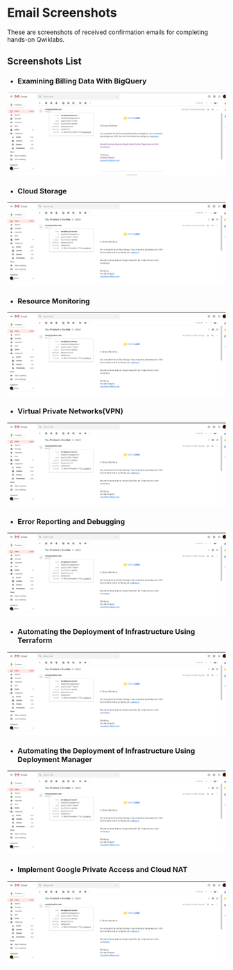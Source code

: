 # Email Screenshots

These are screenshots of received confirmation emails for completing hands-on Qwiklabs.

## Screenshots List

* ### Examining Billing Data With BigQuery

![Email screenshot for Examining Billing Data With BigQuery](./images/lab1.png "Examining Billing Data With BigQuery Lab")

* ### Cloud Storage

![Email screenshot for Cloud Storage](./images/lab2.png "Cloud Storage Lab")

* ### Resource Monitoring

![Email screenshot for Resource Monitoring](./images/lab2.png "Resource Monitoring Lab")

* ### Virtual Private Networks(VPN)

![Email screenshot for Virtual Private Networks(VPN)](./images/lab2.png "Virtual Private Networks(VPN) Lab")

* ### Error Reporting and Debugging

![Email screenshot for Error Reporting and Debugging](./images/lab2.png "Error Reporting and Debugging Lab")

* ### Automating the Deployment of Infrastructure Using Terraform

![Email screenshot for Automating the Deployment of Infrastructure Using Terraform](./images/lab2.png "Automating the Deployment of Infrastructure Using Terraform Lab")

* ### Automating the Deployment of Infrastructure Using Deployment Manager

![Email screenshot for Automating the Deployment of Infrastructure Using Deployment Manager](./images/lab2.png "Automating the Deployment of Infrastructure Using Deployment Manager Lab")

* ### Implement Google Private Access and Cloud NAT

![Email screenshot for Implement Google Private Access and Cloud NAT](./images/lab2.png "Implement Google Private Access and Cloud NAT Lab")